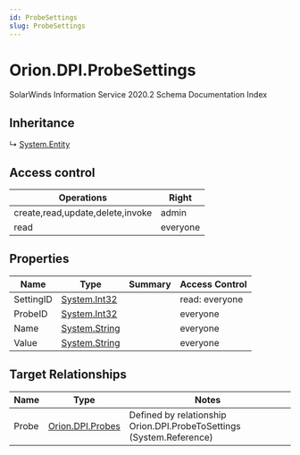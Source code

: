 ```yaml
---
id: ProbeSettings
slug: ProbeSettings
---
```


# Orion.DPI.ProbeSettings

SolarWinds Information Service 2020.2 Schema Documentation Index

## Inheritance

↳ [System.Entity](./../System/Entity)

## Access control

| Operations | Right |
| ------ | ------ |
| create,read,update,delete,invoke | admin |
| read | everyone |

## Properties

| Name | Type | Summary | Access Control |
| ------ | ------ | ------ | ------ |
| SettingID | [System.Int32](https://docs.microsoft.com/en-us/dotnet/api/system.int32) |  | read: everyone |
| ProbeID | [System.Int32](https://docs.microsoft.com/en-us/dotnet/api/system.int32) |  | everyone |
| Name | [System.String](https://docs.microsoft.com/en-us/dotnet/api/system.string) |  | everyone |
| Value | [System.String](https://docs.microsoft.com/en-us/dotnet/api/system.string) |  | everyone |

## Target Relationships

| Name | Type | Notes |
| ------ | ------ | ------ |
| Probe | [Orion.DPI.Probes](./../Orion.DPI/Probes) | Defined by relationship Orion.DPI.ProbeToSettings (System.Reference) |

